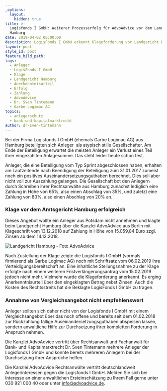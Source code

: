 ```yaml
---
_options:
  layout:
    hidden: true
title: >-
  Logisfonds I GmbH: Weiterer Prozesserfolg für AdvoAdvice vor dem Landgericht
  Hamburg
date: 2019-04-02 00:00:00
description: LogisFonds I GmbH erkennt Klageforderung vor Landgericht Hamburg an
layout: post
style_id: post
feature_bild_path:
tags:
  - Anleger
  - LogisFonds I GmbH
  - Klage
  - Landgericht Hamburg
  - Anerkenntnisurteil
  - Erfolg
  - Zahlung
  - AdvoAdvice
  - Dr. Sven Tintemann
  - Garbe Logimac AG
topics:
  - anlegerschutz
  - bank-und-kapitalmarktrecht
author: dr-sven-tintemann
---
```


Bei der Firma Logisfonds I GmbH (ehemals Garbe Logimac AG) aus Hamburg beteiligten sich Anleger  als atypisch stille Gesellschafter. Am Ende der Beteiligung erwartet die meisten Anleger ein Verlust eines Teil ihrer eingezahlten Anlagesumme. Das steht leider heute schon fest.

Anleger, die eine Beteiligung vom Typ Sprint abgeschlossen haben, erhalten am Laufzeitende nach Beendigung der Beteiligung zum 31.01.2017 zumeist noch ein positives Auseinandersetzungsguthaben berechnet. Dies soll aber nicht voll zur Auszahlung gelangen. Die Gesellschaft bot den Anlegern durch Schreiben ihrer Rechtsanwälte aus Hamburg zunächst lediglich eine Zahlung in Höhe von 65%, also einen Abschlag von 35%, und zuletzt eine Zahlung von 80%, also einen Abschlag von 20% an.

### Klage vor dem Amtsgericht Hamburg erfolgreich

Dieses Angebot wollte ein Anleger aus Potsdam nicht annehmen und klagte beim Landgericht Hamburg über die Kanzlei AdvoAdvice aus Berlin mit Klageschrift vom 13.12.2018 auf Zahlung in Höhe von 15.059,84 Euro zzgl. Zinsen ab dem 14.12.2018.

![Landgericht Hamburg - Foto AdvoAdvice](/uploads/lg-hamburg-außenansicht-6.JPG "Anerkenntnisurteil gegen LogisFonds I GmbH erstritten")

Nach Zustellung der Klage zeigte die Logisfonds I GmbH (vormals firmierend als Garbe Logimac AG) noch mit Schriftsatz vom 06.02.2019 ihre Verteidigungsbereitschaft an. Eine inhaltliche Stellungsnahme zu der Klage erfolgte nach einem weiteren Fristverlängerungsantrag vom 15.02.2019 jedoch nicht mehr. Vielmehr wurde die Klageforderung anerkannt. Es erging Anerkenntnisurteil über den eingeklagten Betrag nebst Zinsen. Auch die Kosten des Rechtsstreits hat die Beklagte LogisFonds I GmbH zu tragen.

### Annahme von Vergleichsangebot nicht empfehlenswert

Anleger sollten sich daher nicht von der Logisfonds I GmbH mit einem Vergleichsangebot über das noch offene und bereits seit dem 01.02.2018 zur Rückzahlung fällige Auseinandersetzungsguthaben abspeisen lassen, sondern anwaltliche Hilfe zur Durchsetzung ihrer kompletten Forderung in Anspruch nehmen.

Die Kanzlei AdvoAdvice vertritt über Rechtsanwalt und Fachanwalt für Bank- und Kapitalmarktrecht Dr. Sven Tintemann mehrere Anleger der Logisfonds I GmbH und konnte bereits mehreren Anlegern bei der Durchsetzung ihrer Ansprüche helfen.

Die Kanzlei AdvoAdvice Rechtsanwälte vertritt deutschlandweit Anlegerinteressen gegen die Logisfonds I GmbH. Melden Sie sich bei Interesse an einer anwaltlichen Ersteinschätzung zu Ihrem Fall gerne unter 030 921 000 40 oder unter info@advoadvice.de.